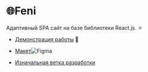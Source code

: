 # 🌐**Feni**  

Адаптивный SPA сайт на базе библиотеки React.js. ⚛️    

- [Демонстрация работы](https://feni.pages.dev/) 🔗   
- [Макет](https://www.figma.com/file/X9DR9ThkQiIW1Vv4BjDB1P/Whales-Design-2.0?type=design&node-id=299-461&mode=design)![Figma](https://img.shields.io/badge/figma-black?style=for-the-badge&logo=figma)

- [Изначальная ветка разработки](https://github.com/jkenix/jkenix.github.io/tree/feni)  
